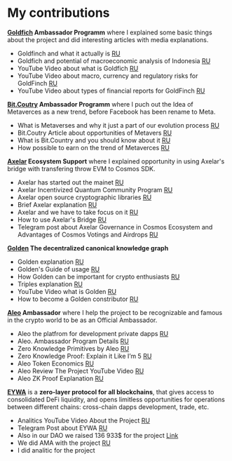 # My contributions
**[Goldfich](https://goldfinch.finance/) Ambassador Programm** where I explained some basic things about the project and did interesting articles with media explanations.
- Goldfinch and what it actually is [RU](https://link.medium.com/p86Il1Y1ypb) 
- Goldfich and potential of macroeconomic analysis of Indonesia [RU](https://link.medium.com/CjYLdQa2ypb)
- YouTube Video about what is Goldfich [RU](https://www.youtube.com/watch?v=xoWeHZ1J4N8&t=82s)
- YouTube Video about macro, currency and regulatory risks for GoldFinch [RU](https://www.youtube.com/watch?v=L-PW4Q41S9s&t=72s)
- YouTube Video about types of financial reports for GoldFinch [RU](https://www.youtube.com/watch?v=Rz9U1rZ1Jio&t=83s)

**[Bit.Coutry](https://bit.country/) Ambassador Programm** where I puch out the Idea of Metaverces as a new trend, before Facebook has been rename to Meta.
- What is Metaverses and why it just a part of our evolution process [RU](https://link.medium.com/Ad3KlRm4ypb)
- Bit.Coutry Article about opportunities of Metavers [RU](https://link.medium.com/mdJHyni4ypb)
- What is Bit.Country and you should know about it [RU](https://www.youtube.com/watch?v=IMcsnR_QT2c&t=262s)
- How possible to earn on the trend of Metaverces [RU](https://www.youtube.com/watch?v=yBptMQDj4Xc&t=34s)

**[Axelar](https://axelar.network/) Ecosystem Support** where I explained opportunity in using Axelar's bridge with transfering throw EVM to Cosmos SDK.
- Axelar has started out the mainet [RU](https://link.medium.com/NUbOA9m5ypb)
- Axelar Incentivized Quantum Community Program [RU](https://link.medium.com/DVxE1Qs5ypb)
- Axelar open source cryptographic libraries [RU](https://link.medium.com/ELWMPzF5ypb) 
- Brief Axelar explanation [RU](https://www.youtube.com/watch?v=-rY60gYWAJI)
- Axelar and we have to take focus on it [RU](https://www.youtube.com/watch?v=kuB35eoAHLI&t=60s)
- How to use Axelar's Bridge [RU](https://www.youtube.com/watch?v=d6UCwiwXeQg&t=12s)
- Telegram post about Axelar Governance in Cosmos Ecosystem and Advantages of Cosmos Votings and Airdrops [RU](https://t.me/lifeofpunkchannel/191)

**[Golden](https://golden.com/explore) The decentralized canonical knowledge graph**
- Golden explanation [RU](https://link.medium.com/Jawj2jt6ypb)
- Golden's Guide of usage [RU](https://link.medium.com/2SC9m6z6ypb)
- How Golden can be important for crypto enthusiasts [RU](https://link.medium.com/vq3BvJD6ypb)
- Triples explanation [RU](https://link.medium.com/ImfnVbK6ypb)
- YouTube Video what is Golden [RU](https://www.youtube.com/watch?v=YQ0rztvqG0k&t=107s)
- How to become a Golden constributor [RU](https://www.youtube.com/watch?v=JHhTGHkyqrk&t=354s)

**[Aleo](https://www.aleo.org/) Ambassador** where I help the project to be recognizable and famous in the crypto world to be as an Official Ambassador.
- Aleo the platfrom for development private dapps [RU](https://link.medium.com/g6mYvNHfzpb)
- Aleo. Ambassador Program Details [RU](https://link.medium.com/T4CrGHOfzpb)
- Zero Knowledge Primitives by Aleo [RU](https://link.medium.com/VLvdZYRfzpb)
- Zero Knowledge Proof: Explain it Like I’m 5 [RU](https://link.medium.com/irdelcWfzpb)
- Aleo Token Economics [RU](https://link.medium.com/rJ8frHZfzpb)
- Aleo Review The Project YouTube Video [RU](https://www.youtube.com/watch?v=e7ikB8WQFIE)
- Aleo ZK Proof Explanation [RU](https://www.youtube.com/watch?v=cskhuxB2xYc&t=1s)

**[EYWA](https://eywa.fi/eng/)** is a **zero-layer protocol for all blockchains**, that gives access to consolidated DeFi liquidity, and opens limitless opportunities for operations between different chains: cross-chain dapps development, trade, etc.
- Analitics YouTube Video About the Project [RU](https://www.youtube.com/watch?v=GdnaRsHkKx4&t=65s)
- Telegram Post about EYWA [RU](https://t.me/lifeofpunkchannel/26)
- Also in our DAO we raised 136 933$ for the project [Link](https://eywa.defihuntersdao.club/sale/3)
- We did AMA with the project [RU](https://www.youtube.com/watch?v=e8fa93l7aIo)
- I did analitic for the project
